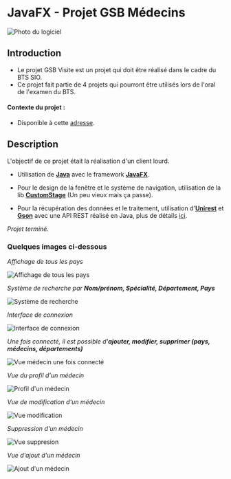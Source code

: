 # **JavaFX - Projet GSB Médecins**

![Photo du logiciel](https://cdn.discordapp.com/attachments/958478297782706226/958478655200297010/gsb_1.png)


## **Introduction**
- Le projet GSB Visite est un projet qui doit être réalisé dans le cadre du BTS SIO.
- Ce projet fait partie de 4 projets qui pourront être utilisés lors de l'oral de l'examen du BTS.

#### Contexte du projet :
- Disponible à cette [adresse](https://tp.louis-lubineau.fr/test/1-Projet-GSB-Medecins.pdf).

## **Description**
L'objectif de ce projet était la réalisation d'un client lourd.

- Utilisation de [**Java**](https://www.java.com/) avec le framework [**JavaFX**](https://openjfx.io/).

- Pour le design de la fenêtre et le système de navigation, utilisation de la lib [**CustomStage**](https://github.com/Oshan96/CustomStage) (Un peu vieux mais ça passe).

- Pour la récupération des données et le traitement, utilisation d'[**Unirest**](https://kong.github.io/unirest-java/) et [**Gson**](https://github.com/google/gson) avec une API REST réalisé en Java, plus de détails [ici](https://github.com/Suylo/GSB-Medecins-API).

*Projet terminé.*

### **Quelques images ci-dessous**

*Affichage de tous les pays*

![Affichage de tous les pays](https://cdn.discordapp.com/attachments/958478297782706226/958482847625281617/gsb_2.png)

*Système de recherche par **_Nom/prénom, Spécialité, Département, Pays_***

![Système de recherche](https://cdn.discordapp.com/attachments/958478297782706226/958482847851765790/gsb_3.png)

*Interface de connexion*

![Interface de connexion](https://cdn.discordapp.com/attachments/958478297782706226/958485405303459920/gsb_4.png)

*Une fois connecté, il est possible d'**ajouter, modifier, supprimer (pays, médecins, départements)***

![Vue médecin une fois connecté](https://cdn.discordapp.com/attachments/958478297782706226/958485404410073148/gsb_5.png)

*Vue du profil d'un médecin*

![Profil d'un médecin](https://cdn.discordapp.com/attachments/958478297782706226/958485404632363008/gsb_6.png)

*Vue de modification d'un médecin*

![Vue modification](https://cdn.discordapp.com/attachments/958478297782706226/958485404858859560/gsb_7.png)

*Suppression d'un médecin*

![Vue suppresion](https://cdn.discordapp.com/attachments/958478297782706226/958485405076979772/gsb_8.png)

*Vue d'ajout d'un médecin*

![Ajout d'un médecin](https://cdn.discordapp.com/attachments/958478297782706226/958487533166166146/gsb_9.png)
